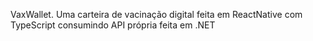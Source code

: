 VaxWallet. Uma carteira de vacinação digital feita em ReactNative com TypeScript consumindo API própria feita em .NET
